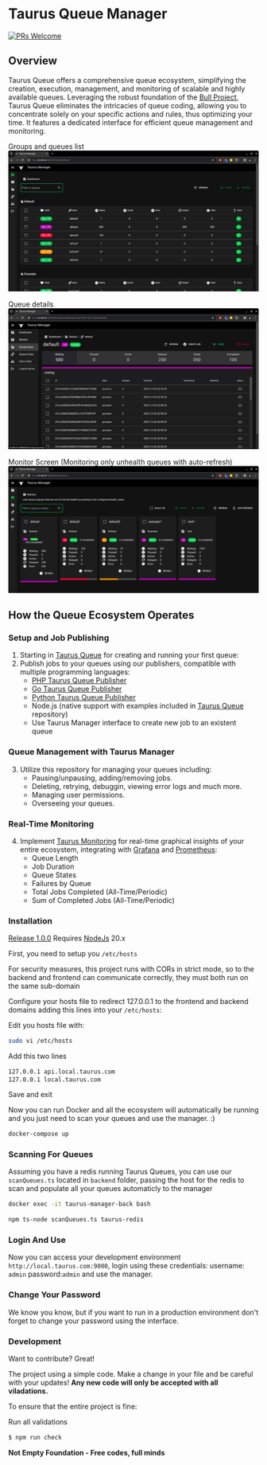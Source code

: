 # Taurus Queue Manager

[![PRs Welcome](https://img.shields.io/badge/PRs-welcome-brightgreen.svg?style=flat-square)](http://makeapullrequest.com)

## Overview

Taurus Queue offers a comprehensive queue ecosystem, simplifying the creation, execution, management, and monitoring of scalable and highly available queues. Leveraging the robust foundation of the [Bull Project](https://github.com/OptimalBits/bull), Taurus Queue eliminates the intricacies of queue coding, allowing you to concentrate solely on your specific actions and rules, thus optimizing your time. It features a dedicated interface for efficient queue management and monitoring.

Groups and queues list
![Taurus Manager Queue List](./screenshot1.png)

Queue details
![Taurus Manager Queue Details](./screenshot2.png)

Monitor Screen (Monitoring only unhealth queues with auto-refresh)
![Taurus Manager Queue Monitor](./screenshot3.png)

## How the Queue Ecosystem Operates

### Setup and Job Publishing
1. Starting in [Taurus Queue](https://github.com/not-empty/taurus-queue-nodejs) for creating and running your first queue:
2. Publish jobs to your queues using our publishers, compatible with multiple programming languages:
   - [PHP Taurus Queue Publisher](https://github.com/not-empty/taurus-publisher-php-lib)
   - [Go Taurus Queue Publisher](https://github.com/not-empty/taurus-publisher-golang)
   - [Python Taurus Queue Publisher](https://github.com/not-empty/taurus-publisher-python)
   - Node.js (native support with examples included in [Taurus Queue](https://github.com/not-empty/taurus-queue-nodejs) repository)
   - Use Taurus Manager interface to create new job to an existent queue

### Queue Management with Taurus Manager
3. Utilize this repository for managing your queues including:
   - Pausing/unpausing, adding/removing jobs.
   - Deleting, retrying, debuggin, viewing error logs and much more.
   - Managing user permissions.
   - Overseeing your queues.

### Real-Time Monitoring
4. Implement [Taurus Monitoring](https://github.com/not-empty/taurus-monitoring) for real-time graphical insights of your entire ecosystem, integrating with [Grafana](https://grafana.com) and [Prometheus](https://prometheus.io):
   - Queue Length
   - Job Duration
   - Queue States
   - Failures by Queue
   - Total Jobs Completed (All-Time/Periodic)
   - Sum of Completed Jobs (All-Time/Periodic)


### Installation

[Release 1.0.0](https://github.com/not-empty/taurus-queue-nodejs/releases/tag/1.0.0) Requires [NodeJs](https://nodejs.org) 20.x

First, you need to setup you `/etc/hosts`

For security measures, this project runs with CORs in strict mode, so to the backend and frontend can communicate correctly, they must both run on the same sub-domain

Configure your hosts file to redirect 127.0.0.1 to the frontend and backend domains adding this lines into your `/etc/hosts`:

Edit you hosts file with:
```sh
sudo vi /etc/hosts
```

Add this two lines
```
127.0.0.1 api.local.taurus.com
127.0.0.1 local.taurus.com
```

Save and exit

Now you can run Docker and all the ecosystem will automatically be running and you just need to scan your queues and use the manager.
:)

```sh
docker-compose up
```
### Scanning For Queues

Assuming you have a redis running Taurus Queues, you can use our `scanQueues.ts` located in `backend` folder, passing the host for the redis to scan and populate all your queues automaticly to the manager

```sh
docker exec -it taurus-manager-back bash
```

```sh
npm ts-node scanQueues.ts taurus-redis
```

### Login And Use

Now you can access your development environment `http://local.taurus.com:9000`, login using these credentials: username: `admin` password:`admin` and use the manager.

### Change Your Password

We know you know, but if you want to run in a production environment don't forget to change your password using the interface.

### Development

Want to contribute? Great!

The project using a simple code.
Make a change in your file and be careful with your updates!
**Any new code will only be accepted with all viladations.**

To ensure that the entire project is fine:

Run all validations

```sh
$ npm run check
```

**Not Empty Foundation - Free codes, full minds**
